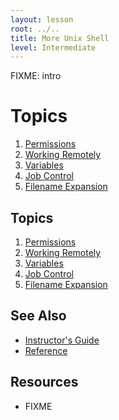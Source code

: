 ```yaml
---
layout: lesson
root: ../..
title: More Unix Shell
level: Intermediate
---
```

FIXME: intro

Topics
======
1.  [Permissions](01-perm.md)
2.  [Working Remotely](02-ssh.md)
3.  [Variables](03-var.md)
4.  [Job Control](04-job.md)
5.  [Filename Expansion](05-expansion.md)

Topics
------
1.  [Permissions](01-perm.md)
2.  [Working Remotely](02-ssh.md)
3.  [Variables](03-var.md)
4.  [Job Control](04-job.md)
5.  [Filename Expansion](05-expansion.md)

See Also
--------
*   [Instructor's Guide](guide.md)
*   [Reference](reference.md)

Resources
---------
*   FIXME
